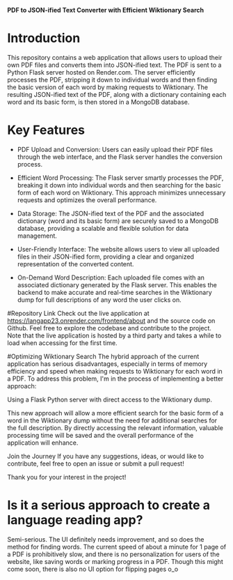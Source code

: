  

**PDF to JSON-ified Text Converter with Efficient Wiktionary Search**
# Introduction
This repository contains a web application that allows users to upload their own PDF files and converts them into JSON-ified text. The PDF is sent to a Python Flask server hosted on Render.com. The server efficiently processes the PDF, stripping it down to individual words and then finding the basic version of each word by making requests to Wiktionary. The resulting JSON-ified text of the PDF, along with a dictionary containing each word and its basic form, is then stored in a MongoDB database.

# Key Features
* PDF Upload and Conversion: Users can easily upload their PDF files through the web interface, and the Flask server handles the conversion process.

* Efficient Word Processing: The Flask server smartly processes the PDF, breaking it down into individual words and then searching for the basic form of each word on Wiktionary. This approach minimizes unnecessary requests and optimizes the overall performance.

* Data Storage: The JSON-ified text of the PDF and the associated dictionary (word and its basic form) are securely saved to a MongoDB database, providing a scalable and flexible solution for data management.

* User-Friendly Interface: The website allows users to view all uploaded files in their JSON-ified form, providing a clear and organized representation of the converted content.

* On-Demand Word Description: Each uploaded file comes with an associated dictionary generated by the Flask server. This enables the backend to make accurate and real-time searches in the Wiktionary dump for full descriptions of any word the user clicks on.

#Repository Link
Check out the live application at https://langapp23.onrender.com/frontend/about and the source code on Github. Feel free to explore the codebase and contribute to the project. Note that the live application is hosted by a third party and takes a while to load when accessing for the first time.

#Optimizing Wiktionary Search
The hybrid approach of the current application has serious disadvantages, especially in terms of memory efficiency and speed when making requests to Wiktionary for each word in a PDF. To address this problem, I'm in the process of implementing a better approach:

Using a Flask Python server with direct access to the Wiktionary dump.

This new approach will allow a more efficient search for the basic form of a word in the Wiktionary dump without the need for additional searches for the full description. By directly accessing the relevant information, valuable processing time will be saved and the overall performance of the application will enhance.

Join the Journey
If you have any suggestions, ideas, or would like to contribute, feel free to open an issue or submit a pull request!

Thank you for your interest in the project!

# Is it a serious approach to create a language reading app?
Semi-serious. The UI definitely needs improvement, and so does the method for finding words. The current speed of about a minute for 1 page of a PDF is prohibitively slow, and there is no personalization for users of the website, like saving words or marking progress in a PDF. Though this might come soon, there is also no UI option for flipping pages o_o

